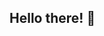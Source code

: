 ## Hello there! 👋

<!--
**FraleyA/FraleyA** is a ✨ _special_ ✨ repository because its `README.md` (this file) appears on your GitHub profile.

My name is Austin, and I'm a University of Florida alumnus with a double major in physics and astronomy.
I've been involved in research since my second year at UF, focusing on galaxy morphology and how the visibility of merger features evolves over time. 
Currently, I'm analyzing the timescale on which merger features remain visible by studying morphological parameters like the Gini coefficient and M20.
I’m passionate about astronomy, physics, and data science, and I'm eager to apply my skills to real-world problems!

- 🔭 What I'm working on: 
      - Developing a repository for analyzing merger features in the IllustrisTNG cosmological simulation.
      - Exploring how morphological parameters change during galaxy mergers.
      - Learning SQL to expand my knowledge on database querying, and data management.
      
- 💬 Ask me about astronomy, physics and my research!
      - Astrophysics & cosmology
      - Data visualization & analysis
      - My research on galaxy evolution
      
- 📫 How to reach me: fraley.a@ufl.edu
- [LinkedIn](https://www.linkedin.com/in/austin-fraley-429647344/)
